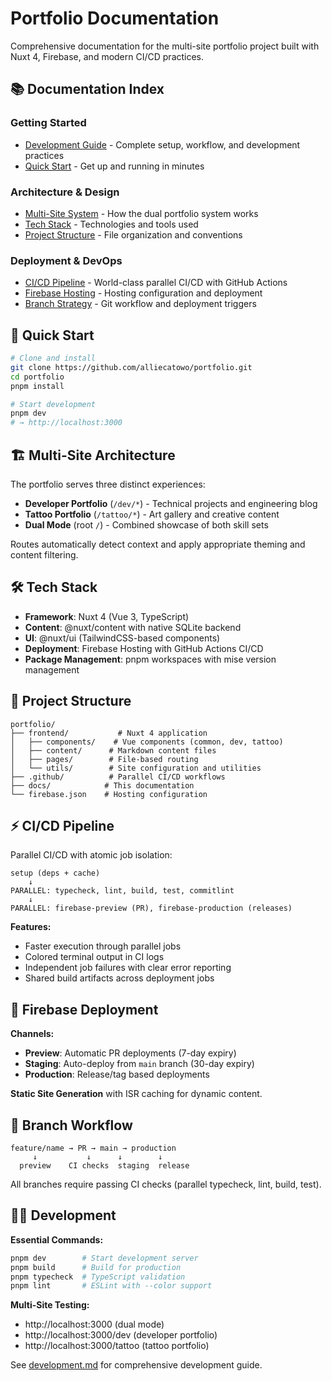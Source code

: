 # Portfolio Documentation

Comprehensive documentation for the multi-site portfolio project built with Nuxt 4, Firebase, and modern CI/CD practices.

## 📚 Documentation Index

### Getting Started

- [Development Guide](./development.md) - Complete setup, workflow, and development practices
- [Quick Start](#quick-start) - Get up and running in minutes

### Architecture & Design

- [Multi-Site System](#multi-site-architecture) - How the dual portfolio system works
- [Tech Stack](#tech-stack) - Technologies and tools used
- [Project Structure](#project-structure) - File organization and conventions

### Deployment & DevOps

- [CI/CD Pipeline](#cicd-pipeline) - World-class parallel CI/CD with GitHub Actions
- [Firebase Hosting](#firebase-deployment) - Hosting configuration and deployment
- [Branch Strategy](#branch-workflow) - Git workflow and deployment triggers

## 🚀 Quick Start

```bash
# Clone and install
git clone https://github.com/alliecatowo/portfolio.git
cd portfolio
pnpm install

# Start development
pnpm dev
# → http://localhost:3000
```

## 🏗️ Multi-Site Architecture

The portfolio serves three distinct experiences:

- **Developer Portfolio** (`/dev/*`) - Technical projects and engineering blog
- **Tattoo Portfolio** (`/tattoo/*`) - Art gallery and creative content
- **Dual Mode** (root `/`) - Combined showcase of both skill sets

Routes automatically detect context and apply appropriate theming and content filtering.

## 🛠️ Tech Stack

- **Framework**: Nuxt 4 (Vue 3, TypeScript)
- **Content**: @nuxt/content with native SQLite backend
- **UI**: @nuxt/ui (TailwindCSS-based components)
- **Deployment**: Firebase Hosting with GitHub Actions CI/CD
- **Package Management**: pnpm workspaces with mise version management

## 📁 Project Structure

```
portfolio/
├── frontend/           # Nuxt 4 application
│   ├── components/    # Vue components (common, dev, tattoo)
│   ├── content/      # Markdown content files
│   ├── pages/        # File-based routing
│   └── utils/        # Site configuration and utilities
├── .github/          # Parallel CI/CD workflows
├── docs/            # This documentation
└── firebase.json    # Hosting configuration
```

## ⚡ CI/CD Pipeline

Parallel CI/CD with atomic job isolation:

```
setup (deps + cache)
    ↓
PARALLEL: typecheck, lint, build, test, commitlint
    ↓
PARALLEL: firebase-preview (PR), firebase-production (releases)
```

**Features:**

- Faster execution through parallel jobs
- Colored terminal output in CI logs
- Independent job failures with clear error reporting
- Shared build artifacts across deployment jobs

## 🚢 Firebase Deployment

**Channels:**

- **Preview**: Automatic PR deployments (7-day expiry)
- **Staging**: Auto-deploy from `main` branch (30-day expiry)
- **Production**: Release/tag based deployments

**Static Site Generation** with ISR caching for dynamic content.

## 🔄 Branch Workflow

```
feature/name → PR → main → production
     ↓           ↓      ↓        ↓
  preview    CI checks  staging  release
```

All branches require passing CI checks (parallel typecheck, lint, build, test).

## 🧑‍💻 Development

**Essential Commands:**

```bash
pnpm dev        # Start development server
pnpm build      # Build for production
pnpm typecheck  # TypeScript validation
pnpm lint       # ESLint with --color support
```

**Multi-Site Testing:**

- http://localhost:3000 (dual mode)
- http://localhost:3000/dev (developer portfolio)
- http://localhost:3000/tattoo (tattoo portfolio)

See [development.md](./development.md) for comprehensive development guide.
